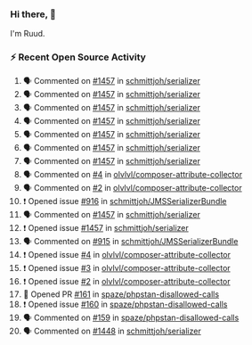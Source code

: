 ### Hi there, 👋

I'm Ruud.
 
### :zap: Recent Open Source Activity

<!--START_SECTION:activity-->
1. 🗣 Commented on [#1457](https://github.com/schmittjoh/serializer/issues/1457) in [schmittjoh/serializer](https://github.com/schmittjoh/serializer)
2. 🗣 Commented on [#1457](https://github.com/schmittjoh/serializer/issues/1457) in [schmittjoh/serializer](https://github.com/schmittjoh/serializer)
3. 🗣 Commented on [#1457](https://github.com/schmittjoh/serializer/issues/1457) in [schmittjoh/serializer](https://github.com/schmittjoh/serializer)
4. 🗣 Commented on [#1457](https://github.com/schmittjoh/serializer/issues/1457) in [schmittjoh/serializer](https://github.com/schmittjoh/serializer)
5. 🗣 Commented on [#1457](https://github.com/schmittjoh/serializer/issues/1457) in [schmittjoh/serializer](https://github.com/schmittjoh/serializer)
6. 🗣 Commented on [#1457](https://github.com/schmittjoh/serializer/issues/1457) in [schmittjoh/serializer](https://github.com/schmittjoh/serializer)
7. 🗣 Commented on [#1457](https://github.com/schmittjoh/serializer/issues/1457) in [schmittjoh/serializer](https://github.com/schmittjoh/serializer)
8. 🗣 Commented on [#4](https://github.com/olvlvl/composer-attribute-collector/issues/4) in [olvlvl/composer-attribute-collector](https://github.com/olvlvl/composer-attribute-collector)
9. 🗣 Commented on [#2](https://github.com/olvlvl/composer-attribute-collector/issues/2) in [olvlvl/composer-attribute-collector](https://github.com/olvlvl/composer-attribute-collector)
10. ❗️ Opened issue [#916](https://github.com/schmittjoh/JMSSerializerBundle/issues/916) in [schmittjoh/JMSSerializerBundle](https://github.com/schmittjoh/JMSSerializerBundle)
11. 🗣 Commented on [#1457](https://github.com/schmittjoh/serializer/issues/1457) in [schmittjoh/serializer](https://github.com/schmittjoh/serializer)
12. ❗️ Opened issue [#1457](https://github.com/schmittjoh/serializer/issues/1457) in [schmittjoh/serializer](https://github.com/schmittjoh/serializer)
13. 🗣 Commented on [#915](https://github.com/schmittjoh/JMSSerializerBundle/issues/915) in [schmittjoh/JMSSerializerBundle](https://github.com/schmittjoh/JMSSerializerBundle)
14. ❗️ Opened issue [#4](https://github.com/olvlvl/composer-attribute-collector/issues/4) in [olvlvl/composer-attribute-collector](https://github.com/olvlvl/composer-attribute-collector)
15. ❗️ Opened issue [#3](https://github.com/olvlvl/composer-attribute-collector/issues/3) in [olvlvl/composer-attribute-collector](https://github.com/olvlvl/composer-attribute-collector)
16. ❗️ Opened issue [#2](https://github.com/olvlvl/composer-attribute-collector/issues/2) in [olvlvl/composer-attribute-collector](https://github.com/olvlvl/composer-attribute-collector)
17. 💪 Opened PR [#161](https://github.com/spaze/phpstan-disallowed-calls/pull/161) in [spaze/phpstan-disallowed-calls](https://github.com/spaze/phpstan-disallowed-calls)
18. ❗️ Opened issue [#160](https://github.com/spaze/phpstan-disallowed-calls/issues/160) in [spaze/phpstan-disallowed-calls](https://github.com/spaze/phpstan-disallowed-calls)
19. 🗣 Commented on [#159](https://github.com/spaze/phpstan-disallowed-calls/issues/159) in [spaze/phpstan-disallowed-calls](https://github.com/spaze/phpstan-disallowed-calls)
20. 🗣 Commented on [#1448](https://github.com/schmittjoh/serializer/issues/1448) in [schmittjoh/serializer](https://github.com/schmittjoh/serializer)
<!--END_SECTION:activity-->
